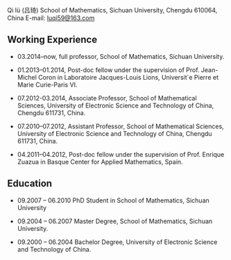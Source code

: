 Qi lü (吕琦)
School of Mathematics, Sichuan University, Chengdu 610064, China
E-mail: luqi59@163.com



## Working Experience

* 03.2014–now, full professor, School of Mathematics, Sichuan University.

* 01.2013–01.2014, Post-doc fellow under the supervision of Prof. Jean-Michel Coron in Laboratoire Jacques-Louis Lions, Universit´e Pierre et Marie Curie-Paris VI.

* 07.2012-03.2014, Associate Professor, School of Mathematical Sciences, University of Electronic Science and Technology of China, Chengdu 611731, China.

* 07.2010–07.2012, Assistant Professor, School of Mathematical Sciences, University of Electronic Science and Technology of China, Chengdu 611731, China.

* 04.2011–04.2012, Post-doc fellow under the supervision of Prof. Enrique Zuazua in Basque Center for Applied Mathematics, Spain.


## Education

* 09.2007 – 06.2010 PhD Student in School of Mathematics, Sichuan University

* 09.2004 – 06.2007 Master Degree, School of Mathematics, Sichuan University.

* 09.2000 – 06.2004 Bachelor Degree, University of Electronic Science and Technology of China.
